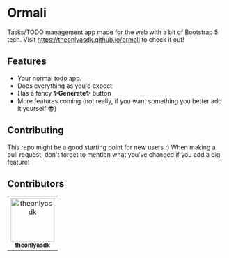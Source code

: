 # Ormali
Tasks/TODO management app made for the web with a bit of Bootstrap 5 tech. Visit https://theonlyasdk.github.io/ormali to check it out!

## Features
- Your normal todo app.
- Does everything as you'd expect
- Has a fancy **✨Generate✨** button
- More features coming (not really, if you want something you better add it yourself 😎)

## Contributing
This repo might be a good starting point for new users :) When making a pull request, don't forget to mention what you've changed if you add a big feature!

## Contributors
<!-- readme: theonlyasdk,contributors -start -->
<table>
	<tbody>
		<tr>
            <td align="center">
                <a href="https://github.com/theonlyasdk">
                    <img src="https://avatars.githubusercontent.com/u/168300808?v=4" width="100;" alt="theonlyasdk"/>
                    <br />
                    <sub><b>theonlyasdk</b></sub>
                </a>
            </td>
		</tr>
	<tbody>
</table>
<!-- readme: theonlyasdk,contributors -end -->

